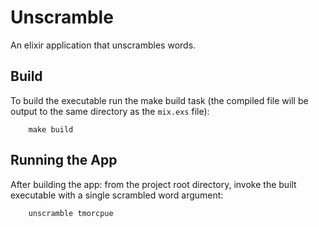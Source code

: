 # Unscramble

An elixir application that unscrambles words.

## Build

To build the executable run the make build task (the compiled file will be output to the same directory as the `mix.exs` file):

        make build

## Running the App

After building the app: from the project root directory, invoke the built executable with a single scrambled word argument:

        unscramble tmorcpue
